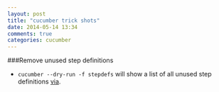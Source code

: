 ```yaml
---
layout: post
title: "cucumber trick shots"
date: 2014-05-14 13:34
comments: true
categories: cucumber
---
```


###Remove unused step definitions
  - `cucumber --dry-run -f stepdefs` will show a list of all unused step definitions [via](http://stackoverflow.com/a/9164676/1496757). 
